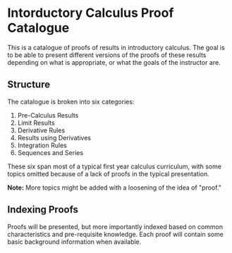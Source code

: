 # Intorductory Calculus Proof Catalogue
This is a catalogue of proofs of results in introductory calculus. The goal is to be able to present different versions of the proofs of these results depending on what is appropriate, or what the goals of the instructor are.

## Structure

The catalogue is broken into six categories:

1. Pre-Calculus Results
2. Limit Results
3. Derivative Rules
4. Results using Derivatives
5. Integration Rules
6. Sequences and Series

These six span most of a typical first year calculus curriculum, with some topics omitted because of a lack of proofs in the typical presentation.

**Note:** More topics might be added with a loosening of the idea of "proof."

## Indexing Proofs

Proofs will be presented, but more importantly indexed based on common characteristics and pre-requisite knowledge. Each proof will contain some basic background information when available.

